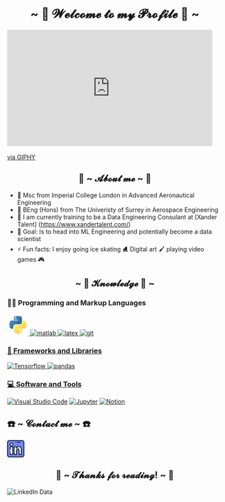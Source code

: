 <h1 align="center">~ 🫠 𝓦𝓮𝓵𝓬𝓸𝓶𝓮 𝓽𝓸 𝓶𝔂 𝓟𝓻𝓸𝓯𝓲𝓵𝓮 🫠 ~</h1>
<!-- Add a giff or something fun here to welcome someone to my profile.
ALso change the icons used by the website
-->
<iframe src="https://giphy.com/embed/AFdcYElkoNAUE" width="480" height="272" frameBorder="0" class="giphy-embed" allowFullScreen></iframe><p><a href="https://giphy.com/gifs/cute-pokemon-AFdcYElkoNAUE">via GIPHY</a></p>


<h2 align="center"> 🐻 ~ 𝓐𝓫𝓸𝓾𝓽 𝓶𝓮 ~ 🐻 </h2>

- 🌱  Msc from Imperial College London in Advanced Aeronautical Engineering
- 🌳  BEng (Hons) from The Univeristy of Surrey in Aerospace Engineering
- 🔭  I am currently training to be a Data Engineering Consulant at [Xander Talent] (https://www.xandertalent.com/)
- 🥅  Goal: Is to head into ML Engineering and potentially become a data scientist
- ⚡  Fun facts: I enjoy going ice skating ⛸️ Digital art 🖌️ playing video games 🎮

<h2 align="center">            ~ 🍄 𝓚𝓷𝓸𝔀𝓵𝓮𝓭𝓰𝓮 🍄 ~</h2>

<h3> 👨‍💻 Programming and Markup Languages</h3>

<p align="left"> 
<a href="https://www.python.org" target="_blank" rel="noreferrer"> <img src="https://raw.githubusercontent.com/devicons/devicon/master/icons/python/python-original.svg" alt="python" width="50" height="50"/> </a> <a href="https://www.mathworks.com/products/matlab.html" target="_blank" rel="noreferrer"><img src="https://cdn.jsdelivr.net/gh/devicons/devicon/icons/matlab/matlab-original.svg" alt="matlab" width="50" height="50"/> </a> <a href="https://www.latex-project.org/" target="_blank" rel="noreferrer"><img src="https://cdn.jsdelivr.net/gh/devicons/devicon/icons/latex/latex-original.svg" alt="latex" width="50" height="50"/> </a> <a href="https://git-scm.com/" target="_blank" rel="noreferrer"> <img src="https://www.vectorlogo.zone/logos/git-scm/git-scm-icon.svg" alt="git" width="50" height="50"/> 
</p>

<h3 align="left"> 🧰 Frameworks and Libraries</h3>

<p align="left"> 
<a href="https://www.tensorflow.org/" target="_blank" rel="noreferrer"> <img src="https://cdn.jsdelivr.net/gh/devicons/devicon/icons/tensorflow/tensorflow-original.svg" alt="Tensorflow" width="50" height="50"/> </a> <a href="https://pandas.pydata.org/" target="_blank" rel="noreferrer"><img src="https://cdn.jsdelivr.net/gh/devicons/devicon/icons/pandas/pandas-original.svg" alt="pandas" width="50" height="50"/>
 </p>
  
 <h3 align="left"> 💻 Software and Tools</h3>
 
 <p align="left"> 
  <a href="#"><img alt="Visual Studio Code" src="https://img.shields.io/badge/Visual%20Studio%20Code-0078d7.svg?logo=visual-studio-code&logoColor=white"></a>
  <a href="#"><img alt="Jupyter" src="https://img.shields.io/badge/Jupyter-F37626.svg?logo=Jupyter&logoColor=white"></a>
  <a href="#"><img alt="Notion" src="https://img.shields.io/badge/Notion-010101.svg?logo=notion&logoColor=white"></a>
 </p>
 
 
<h2 align="lenter">           ☎️ ~ 𝓒𝓸𝓷𝓽𝓪𝓬𝓽 𝓶𝓮 ~ ☎️</h2>

<p align="lenter"> 
<a href="https://linkedin.com/in/AmarildoGuga" target="blank"> <img align="center" src="https://raw.githubusercontent.com/8bithemant/8bithemant/master/linkedin.png?raw=true" alt="courtney-stow-178b8696" height="40" width="40" /></a>

<h2 align="center">💖 ~ 𝓣𝓱𝓪𝓷𝓴𝓼 𝓯𝓸𝓻 𝓻𝓮𝓪𝓭𝓲𝓷𝓰! ~ 💖</h2>


![LinkedIn Data](https://user-images.githubusercontent.com/98668593/233401754-902cf9c6-ef41-4168-b869-ec34fae7adfb.png)


<!--
**AmarildoGuga/AmarildoGuga** is a ✨ _special_ ✨ repository because its `README.md` (this file) appears on your GitHub profile.

Here are some ideas to get you started:

- 🔭 I’m currently working on ...
- 🌱 I’m currently learning ...
- 👯 I’m looking to collaborate on ...
- 🤔 I’m looking for help with ...
- 💬 Ask me about ...
- 📫 How to reach me: ...
- 😄 Pronouns: ...
- ⚡ Fun fact: ...
-->
